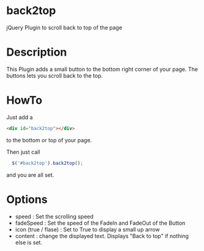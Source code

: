 back2top
========

jQuery Plugin to scroll back to top of the page


Description
========

This Plugin adds a small button to the bottom right corner of your page. The buttons lets you scroll back to the top. 

HowTo
========

Just add a  
```html
<div id="back2top"></div> 
```
to the bottom or top of your page. 

Then just call 
```javascript
  $('#back2top').back2top();
```
and you are all set.

Options 
=========

- speed : Set the scrolling speed 
- fadeSpeed : Set the speed of the FadeIn and FadeOut of the Button
- icon (true / flase) : Set to True to display a small up arrow
- content : change the displayed text. Displays "Back to top" if nothing else is set.
